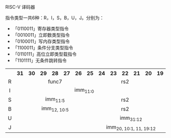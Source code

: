 RISC-V 译码器

指令类型一共6种：R，I，S，B，U，J。分别为：
- 「0110011」寄存器类型指令
- 「0010011」立即数类型指令
- 「0100011」写内存类型指令
- 「1100011」条件分支类型指令
- 「0110111」高位立即类型载指令
- 「1101111」无条件跳转指令

<table style="text-align:center">
  <tr>
    <th style="border:0;"></th>
    <th>31</th> <th>30</th> <th>29</th> <th>28</th> <th>27</th> <th>26</th> <th>25</th> <th>24</th> 
    <th>23</th> <th>22</th> <th>21</th> <th>20</th> <th>19</th> <th>18</th> <th>17</th> <th>16</th> 
    <th>15</th> <th>14</th> <th>13</th> <th>12</th> <th>11</th> <th>10</th> <th> 9</th> <th> 8</th> 
    <th> 7</th> <th> 6</th> <th> 5</th> <th> 4</th> <th> 3</th> <th> 2</th> <th> 1</th> <th> 0</th>
  </tr>
  <tr>
    <td style="border:0;">R</td>
    <td colspan="7">func7</td>
    <td colspan="5">rs2</td>
    <td colspan="5">rs1</td>
    <td colspan="3">func3</td>
    <td colspan="5">rd</td>
    <td colspan="7">op</td>
  </tr>
  <tr>
    <td style="border:0;">I</td>
    <td colspan="12">imm<sub>11:0</sub></td>
    <td colspan="5">rs1</td>
    <td colspan="3">func3</td>
    <td colspan="5">rd</td>
    <td colspan="7">op</td>
  </tr>
  <tr>
    <td style="border:0;">S</td>
    <td colspan="7">imm<sub>11:5</sub></td>
    <td colspan="5">rs2</td>
    <td colspan="5">rs1</td>
    <td colspan="3">func3</td>
    <td colspan="5">imm<sub>4:0</sub></td>
    <td colspan="7">op</td>
  </tr>
  <tr>
    <td style="border:0;">B</td>
    <td colspan="7">imm<sub>12, 10:5</sub></td>
    <td colspan="5">rs2</td>
    <td colspan="5">rs1</td>
    <td colspan="3">func3</td>
    <td colspan="5">imm<sub>4:1, 11</sub></td>
    <td colspan="7">op</td>
  </tr>
  <tr>
    <td style="border:0;">U</td>
    <td colspan="20">imm<sub>31:12</sub></td>
    <td colspan="5">rd</td>
    <td colspan="7">op</td>
  </tr>
  <tr>
    <td style="border:0;">J</td>
    <td colspan="20">imm<sub>20, 10:1, 11, 19:12</sub></td>
    <td colspan="5">rd</td>
    <td colspan="7">op</td>
  </tr>
</table>


